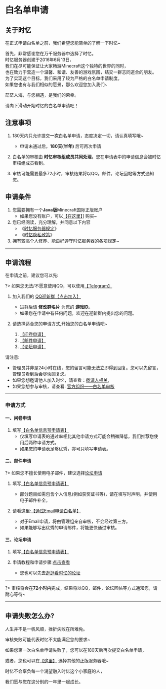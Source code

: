 # 白名单申请

## 关于时忆

在正式申请白名单之前，我们希望您能简单的了解一下时忆~

首先，非常感谢您在万千服务器中选择了时忆。    
时忆服务器创建于2016年6月13日，  
我们在尽可能保证让大家畅游Minecraft这个独特的世界的同时，  
也在致力于营造一个温馨、和谐、友善的游戏氛围，结交一群志同道合的朋友。  
为了实现这个目标，我们采用了较为严格的白名单申请制度。  
如果您也有与我们相似的愿景，那么欢迎您加入我们~  

茫茫人海，与您相遇，是我们的荣幸。

请向下滑动开始时忆的白名单申请吧！

## 注意事项

1. 180天内只允许提交**一次**白名单申请，态度决定一切，请认真填写哦~
    - 申请未通过后，**180天(半年)** 后可再次申请
    
2. 白名单的审核由 **时忆审核组成员共同处理**，您在申请表中的申请信息会被时忆审核组成员看到。

3. 审核可能需要最多72小时，审核结果将以QQ，邮件，论坛回帖等方式通知您。

## 申请条件

1. 您需要拥有一个**Java版**Minecraft国际正版账户
    - 如果您没有账户，可以[【在这里】](https://minecraft.net)] 购买~
2. 您已经阅读，充分理解，并同意以下内容
    - 《[时忆服务器规定](/zh-CN/join/rules.md)》
    - 《[时忆隐私政策](https://www.mcshiyi.com/blog/about/privacy-policy.html)》
3. 拥有较高个人修养、能良好遵守时忆服务器的各项规定~

------

## 申请流程

在申请之前，建议您可以先:

?> 如果您无法/不愿意使用QQ，可以使用[【Telegram】](https://t.me/joinchat/IdDH-Egtujuf1UzuCWznJw)

1. 加入我们的  [QQ迎新群【点击加入】](https://jq.qq.com/?_wv=1027&k=59H04f1)
    - 进群后请 **修改群名片** 为您的 **游戏ID**。
    - 如果您在申请中有任何问题，欢迎在迎新群内提出您的问题。

2. 请选择适合您的申请方式,开始您的白名单申请吧~
    1. [【问卷申请】](#一、问卷申请)
    2. [【邮件申请】](#二、邮件申请)
    3. [【论坛申请】](#三、论坛申请)
    
请注意:
- 管理员并非是24小时在线，您的留言可能无法立即得到回复。您可以先留言，管理员看到后会尽快回复您。
- 如果您想邀请他人加入时忆，请查看：[邀请人相关](/zh-CN/join/application/inviters.md)，
- 如果您想参与审核，请查看: [官方组织——白名单审核](/zh-CN/culture/group.md#1.时忆——白名单审核组)

------

### 申请方式

#### 一、问卷申请

1. 填写[【白名单信息预申请表】](https://wj.qq.com/s2/3175997/f522)
    - 仅填写申请表的通过率相比其他申请方式可能会稍微降低，我们推荐您使用后两种申请方式。
    - 如果您的申请表足够优秀，亦可只填写申请表。

#### 二、邮件申请

?> 如果您不擅长使用电子邮件，建议选择[论坛申请](#三、论坛申请)

1. 填写[【白名单信息预申请表】](https://wj.qq.com/s2/3175997/f522)
    - 部分题目如需包含个人信息(例如获奖证书等)，请在填写时声明，并使用电子邮件补全。
    
2. 请看这里:[【通过Email申请白名单】](/zh-CN/join/application/whitelist-by-email.md)
    - 对于Email申请，将由管理组亲自审核，不会经过第三方。
    - 如果能够写出优秀的申请邮件，将能更快通过审核。

#### 三、论坛申请

1. 填写[【白名单信息预申请表】](https://wj.qq.com/s2/3175997/f522)

2. 申请教程和申请步骤:[点击查看](https://bbs.mcshiyi.com/d/27)
    - 您也可以先去[逛逛看时忆的论坛](https://bbs.mcshiyi.com)


------

?> 审核将会在**72小时内**完成，结果将以QQ，邮件，论坛回帖等方式通知您，请耐心等待~

------

## 申请失败怎么办?

人生并不是一帆风顺，挫折失败在所难免。

审核失败可能代表时忆不太能满足您的要求~  

如果您第一次白名单申请失败了，您可以在180天后再次提交白名单申请，  

或者，您也可以在[【这里】](http://www.mcbbs.net/forum-server-1.html) 选择其他的正版服务器哦~  

时忆不会辜负每一个渴望融入时忆这个小家庭的人，  

我们愿与您在这分别的一年里一起成长。  
